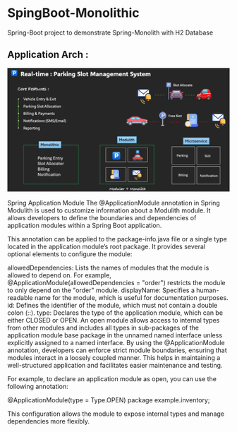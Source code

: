 # SpingBoot-Monolithic
Spring-Boot project to demonstrate Spring-Monolith with H2 Database

## Application Arch : 

![ARCH](https://github.com/kaleshrikant/SpingBoot-Modulith/blob/master/smart-parking-system/src/main/resources/static/Overview.png)   

Spring Application Module
The @ApplicationModule annotation in Spring Modulith is used to customize information about a Modulith module. It allows developers to define the boundaries and dependencies of application modules within a Spring Boot application.

This annotation can be applied to the package-info.java file or a single type located in the application module’s root package. It provides several optional elements to configure the module:

allowedDependencies: Lists the names of modules that the module is allowed to depend on. For example, @ApplicationModule(allowedDependencies = "order") restricts the module to only depend on the "order" module.
displayName: Specifies a human-readable name for the module, which is useful for documentation purposes.
id: Defines the identifier of the module, which must not contain a double colon (::).
type: Declares the type of the application module, which can be either CLOSED or OPEN. An open module allows access to internal types from other modules and includes all types in sub-packages of the application module base package in the unnamed named interface unless explicitly assigned to a named interface.
By using the @ApplicationModule annotation, developers can enforce strict module boundaries, ensuring that modules interact in a loosely coupled manner. This helps in maintaining a well-structured application and facilitates easier maintenance and testing.

For example, to declare an application module as open, you can use the following annotation:

@ApplicationModule(type = Type.OPEN)
package example.inventory;

This configuration allows the module to expose internal types and manage dependencies more flexibly.

